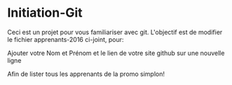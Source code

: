 # Initiation-Git
Ceci est un projet pour vous familiariser avec git.
L'objectif est de modifier le fichier apprenants-2016 ci-joint, pour:

Ajouter votre Nom et Prénom et le lien de votre site github sur une nouvelle ligne

Afin de lister tous les apprenants de la promo simplon!
